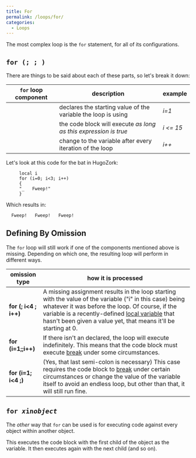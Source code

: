 ```yaml
---
title: For
permalink: /loops/for/
categories: 
  - Loops
---
```


The most complex loop is the `for` statement, for all of its
configurations.

## `for (`<assignment>`; `<expression>`; `<modifier>`)`

There are things to be said about each of these parts, so let's break it
down:

| `for` loop component | description                                                      | example      |
|----------------------|------------------------------------------------------------------|--------------|
| <assignment>         | declares the starting value of the variable the loop is using    | *i=1*        |
| <expression>         | the code block will execute *as long as this expression is true* | *i &lt;= 15* |
| <modifier>           | change to the variable after every iteration of the loop         | *i++*        |

Let's look at this code for the bat in HugoZork:

         local i
         for (i=0; i<3; i++)
         {
         "_   Fweep!"
         }

Which results in:

<div class="output">

`  Fweep!   Fweep!   Fweep!`

</div>

## Defining By Omission

The `for` loop will still work if one of the components mentioned above
is missing. Depending on which one, the resulting loop will perform in
different ways.

| omission type            | how it is processed                                                                                                                                                                                                                                                                                                       |
|--------------------------|---------------------------------------------------------------------------------------------------------------------------------------------------------------------------------------------------------------------------------------------------------------------------------------------------------------------------|
| **for (; i&lt;4 ; i++)** | A missing assignment results in the loop starting with the value of the variable ("i" in this case) being whatever it was before the loop. Of course, if the variable is a recently-defined [local variable](/basics/variables/) that hasn't been given a value yet, that means it'll be starting at 0. |
| **for (i=1;;i++)**       | If there isn't an <expression> declared, the loop will execute indefinitely. This means that the code block must execute [break](/guts/break/) under some circumstances.                                                                                                                                              |
| **for (i=1; i&lt;4 ;)**  | (Yes, that last semi-colon is necessary) This case requires the code block to [break](/guts/break/) under certain circumstances or change the value of the variable itself to avoid an endless loop, but other than that, it will still run fine.                                                                     |

## `for `*`x`*` in `*`object`*

The *other* way that `for` can be used is for executing code against
every object within another object.

This executes the code block with the first child of the object as the
variable. It then executes again with the next child (and so on).
